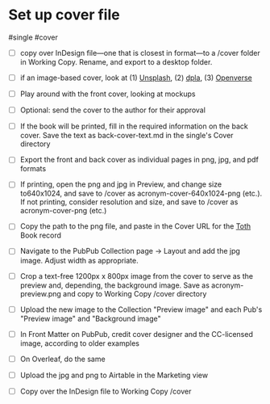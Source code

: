 # Set up cover file

#single #cover

- [ ] copy over InDesign file—one that is closest in format—to a /cover folder in Working Copy. Rename, and export to a desktop folder. 
- [ ] if an image-based cover, look at (1) [Unsplash](https://unsplash.com), (2) [dpla](https://dp.la), (3) [Openverse](https://wordpress.org/openverse/?referrer=creativecommons.org)
- [ ] Play around with the front cover, looking at mockups
- [ ] Optional: send the cover to the author for their approval
- [ ] If the book will be printed, fill in the required information on the back cover. Save the text as back-cover-text.md in the single's Cover directory 
- [ ] Export the front and back cover as individual pages in png, jpg, and pdf formats
- [ ] If printing, open the png and jpg in Preview, and change size to640x1024, and save to /cover as acronym-cover-640x1024-png (etc.). If not printing, consider resolution and size, and save to /cover as acronym-cover-png (etc.)
- [ ] Copy the path to the png file, and paste in the Cover URL for the [Toth](https://thoth.pub/admin/dashboard) Book record
- [ ] Navigate to the PubPub Collection page -> Layout and add the jpg image. Adjust width as appropriate.
- [ ] Crop a text-free 1200px x 800px image from the cover to serve as the preview and, depending, the background image. Save as acronym-preview.png and copy to Working Copy /cover directory
- [ ] Upload the new image to the Collection "Preview image" and each Pub's "Preview image" and "Background image"
- [ ] In Front Matter on PubPub, credit cover designer and the CC-licensed image, according to older examples
- [ ] On Overleaf, do the same
- [ ] Upload the jpg and png to Airtable in the Marketing view
- [ ] Copy over the InDesign file to Working Copy /cover


